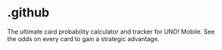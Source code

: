 # .github
The ultimate card probability calculator and tracker for UNO! Mobile. See the odds on every card to gain a strategic advantage.
